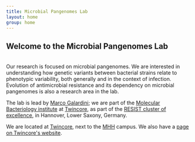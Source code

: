 ```yaml
---
title: Microbial Pangenomes Lab 
layout: home
group: home
---
```


## Welcome to the Microbial Pangenomes Lab

<br>
Our research is focused on microbial pangenomes. We are interested in understanding how genetic variants between bacterial strains relate to phenotypic variability, both generally and in the context of infection. Evolution of antimicrobial resistance and its dependency on microbial pangenomes is also a research area in the lab.

The lab is lead by [Marco Galardini](members/index.html#mgalardini); we are part of the [Molecular Bacteriology institute](https://twincore.de/labs/haeussler-lab) at [Twincore](https://www.twincore.de/en/), as part of the [RESIST cluster of excellence](https://www.resist-cluster.de/en/), in Hannover, Lower Saxony, Germany.

We are located at [Twincore](https://www.twincore.de/en/contact/), next to the [MHH](https://www.mhh.de/en/) campus. We also have a [page on Twincore's website](https://twincore.de/labs/galardini-lab).
